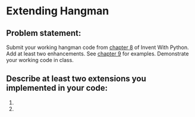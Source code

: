 # Extending Hangman
## Problem statement:
Submit your working hangman code from [chapter 8](http://inventwithpython.com/invent4thed/chapter8.html) of Invent With Python. Add at least two enhancements. See [chapter 9](http://inventwithpython.com/invent4thed/chapter9.html) for examples. Demonstrate your working code in class.
## Describe at least two extensions you implemented in your code:
1. 
1. 
